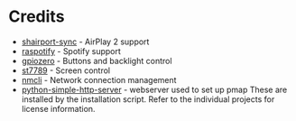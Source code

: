 # Credits

* [shairport-sync](https://github.com/mikebrady/shairport-sync) - AirPlay 2 support
* [raspotify](https://github.com/dtcooper/raspotify) - Spotify support
* [gpiozero](https://github.com/gpiozero/gpiozero) - Buttons and backlight control
* [st7789](https://github.com/pimoroni/st7789-python/) - Screen control
* [nmcli](https://github.com/ushiboy/nmcli) - Network connection management
* [python-simple-http-server](https://github.com/keijack/python-simple-http-server) - webserver used to set up pmap 
These are installed by the installation script. Refer to the individual projects for license information.